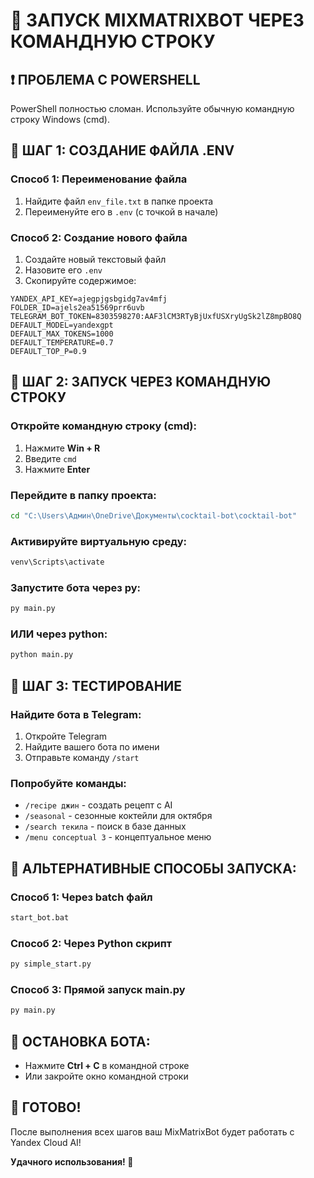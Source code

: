 # 🚀 ЗАПУСК MIXMATRIXBOT ЧЕРЕЗ КОМАНДНУЮ СТРОКУ

## ❗ ПРОБЛЕМА С POWERSHELL
PowerShell полностью сломан. Используйте обычную командную строку Windows (cmd).

## 📝 ШАГ 1: СОЗДАНИЕ ФАЙЛА .ENV

### Способ 1: Переименование файла
1. Найдите файл `env_file.txt` в папке проекта
2. Переименуйте его в `.env` (с точкой в начале)

### Способ 2: Создание нового файла
1. Создайте новый текстовый файл
2. Назовите его `.env`
3. Скопируйте содержимое:

```env
YANDEX_API_KEY=ajegpjgsbgidg7av4mfj
FOLDER_ID=ajels2ea51569prr6uvb
TELEGRAM_BOT_TOKEN=8303598270:AAF3lCM3RTyBjUxfUSXryUgSk2lZ8mpBO8Q
DEFAULT_MODEL=yandexgpt
DEFAULT_MAX_TOKENS=1000
DEFAULT_TEMPERATURE=0.7
DEFAULT_TOP_P=0.9
```

## 🚀 ШАГ 2: ЗАПУСК ЧЕРЕЗ КОМАНДНУЮ СТРОКУ

### Откройте командную строку (cmd):
1. Нажмите **Win + R**
2. Введите `cmd`
3. Нажмите **Enter**

### Перейдите в папку проекта:
```cmd
cd "C:\Users\Админ\OneDrive\Документы\cocktail-bot\cocktail-bot"
```

### Активируйте виртуальную среду:
```cmd
venv\Scripts\activate
```

### Запустите бота через py:
```cmd
py main.py
```

### ИЛИ через python:
```cmd
python main.py
```

## 🎯 ШАГ 3: ТЕСТИРОВАНИЕ

### Найдите бота в Telegram:
1. Откройте Telegram
2. Найдите вашего бота по имени
3. Отправьте команду `/start`

### Попробуйте команды:
- `/recipe джин` - создать рецепт с AI
- `/seasonal` - сезонные коктейли для октября
- `/search текила` - поиск в базе данных
- `/menu conceptual 3` - концептуальное меню

## 🔧 АЛЬТЕРНАТИВНЫЕ СПОСОБЫ ЗАПУСКА:

### Способ 1: Через batch файл
```cmd
start_bot.bat
```

### Способ 2: Через Python скрипт
```cmd
py simple_start.py
```

### Способ 3: Прямой запуск main.py
```cmd
py main.py
```

## 🛑 ОСТАНОВКА БОТА:
- Нажмите **Ctrl + C** в командной строке
- Или закройте окно командной строки

## 🎉 ГОТОВО!

После выполнения всех шагов ваш MixMatrixBot будет работать с Yandex Cloud AI!

**Удачного использования! 🍹**
















